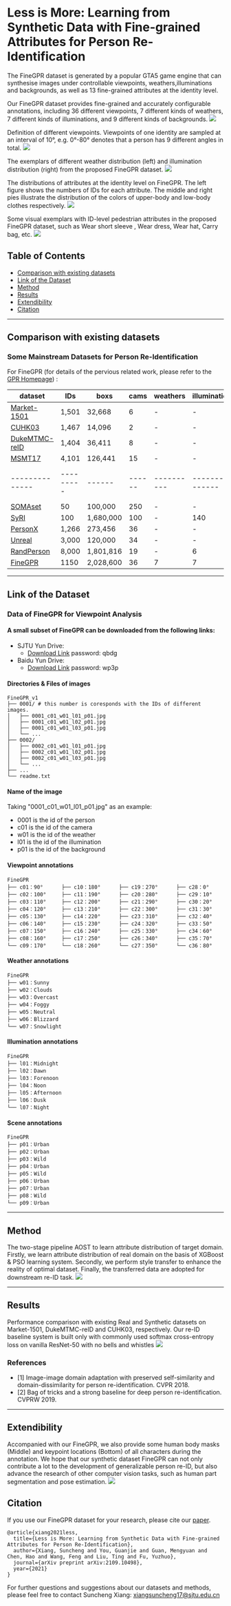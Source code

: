 # Less is More: Learning from Synthetic Data with Fine-grained Attributes for Person Re-Identification

The FineGPR dataset is generated by a popular GTA5 game engine that can synthesise images under controllable viewpoints,
weathers,illuminations and backgrounds, as well as 13 fine-grained attributes at the identity level. <br> 

Our FineGPR dataset provides fine-grained and accurately configurable annotations, including 36 different viewpoints,
7 different kinds of weathers, 7 different kinds of illuminations, and 9 different kinds of backgrounds.
<img src='images/FineGPR.png'/>

Definition of different viewpoints. Viewpoints of one identity are sampled at an interval of 10°, e.g. 0°-80° denotes 
that a person has 9 different angles in total.
<img src='images/viewpoint.png'/>

The exemplars of different weather distribution (left) and illumination distribution (right) from the proposed FineGPR
dataset.
<img src='images/wea_ill.png'/>

The distributions of attributes at the identity level on FineGPR. The left figure shows the numbers of IDs for each
attribute. The middle and right pies illustrate the distribution of the colors of upper-body and low-body clothes respectively.
<img src='images/attribute.png'/>

Some visual exemplars with ID-level pedestrian attributes in the proposed FineGPR dataset, such as Wear short
sleeve , Wear dress, Wear hat, Carry bag, etc.
<img src='images/attribute1.png'/>

</div> 

## Table of Contents
- [Comparison with existing datasets](#Comparision-with-existing-datasets)
- [Link of the Dataset](#Link-of-the-Dataset)
- [Method](#Method)
- [Results](#Results)
- [Extendibility](#Extendibility)
- [Citation](#Citation)


****
## Comparison with existing datasets 
### Some Mainstream Datasets for Person Re-Identification
For FineGPR (for details of the pervious related work, please refer to the [GPR Homepage](https://JeremyXSC.github.io/GPR/)) :

<center>

| dataset      | IDs     | boxs | cams | weathers | illumination | scene | resolution |
|--------------|---------|------|------|----------|--------------|--------------|--------------|
| [Market-1501](https://ieeexplore.ieee.org/stamp/stamp.jsp?tp=&arnumber=7410490) | 1,501 |   32,668   |   6   |   -   |   -   |   -   |  low  |
| [CUHK03](https://ieeexplore.ieee.org/stamp/stamp.jsp?tp=&arnumber=6909421) | 1,467 |   14,096   |   2   |   -   |   -   |   -   |  low  |
| [DukeMTMC-reID](https://arxiv.org/pdf/1701.07717.pdf) | 1,404 |   36,411   |   8   |   -   |   -   |   -   |  low   
| [MSMT17](https://openaccess.thecvf.com/content_cvpr_2018/papers/Wei_Person_Transfer_GAN_CVPR_2018_paper.pdf) | 4,101 |   126,441   |   15   |   -   |   -   |   -   |  vary  |  
|--------------|---------|------|------|----------|--------------|--------------|--------------|
| [SOMAset](https://arxiv.org/pdf/1701.03153.pdf) | 50 |   100,000   |   250   |   -   |   -   |   -   |  -  |
| [SyRI](https://arxiv.org/pdf/1804.10094.pdf) | 100 |   1,680,000   |   100   |   -   |   140   |   -   |  -  |
| [PersonX](https://arxiv.org/pdf/1812.02162.pdf) | 1,266 |   273,456   |   36   |   -   |   -   |   6   |  vary  | 
| [Unreal](https://openaccess.thecvf.com/content/CVPR2021/papers/Zhang_UnrealPerson_An_Adaptive_Pipeline_Towards_Costless_Person_Re-Identification_CVPR_2021_paper.pdf) | 3,000 |   120,000   |   34   |   -   |   -   |   1   |  low  | 
| [RandPerson](https://arxiv.org/abs/2006.12774) | 8,000 |   1,801,816   |   19   |   -   |   6   |   11   |  low  | 
| [FineGPR]() |   1150   |   2,028,600   |   36   |   7   |   7   |   9   |  high  | 
</center>

****

## Link of the Dataset
### Data of FineGPR for Viewpoint Analysis
#### A small subset of FineGPR can be downloaded from the following links:<br>
* SJTU Yun Drive: 
	* [Download Link](https://jbox.sjtu.edu.cn/l/E1HTsw) password: qbdg
* Baidu Yun Drive: 
	* [Download Link](https://pan.baidu.com/s/1V7SMtbxA_k5D_hItqI4xYg) password: wp3p


#### Directories & Files of images
```shell
FineGPR_v1
├── 0001/ # this number is coresponds with the IDs of different images.
│   ├── 0001_c01_w01_l01_p01.jpg  
│   ├── 0001_c01_w01_l02_p01.jpg
│   ├── 0001_c01_w01_l03_p01.jpg	   
│   └── ...
├── 0002/
│   ├── 0002_c01_w01_l01_p01.jpg  
│   ├── 0002_c01_w01_l02_p01.jpg
│   ├── 0002_c01_w01_l03_p01.jpg	   
│   └── ...
├── ...
└── readme.txt
```

#### Name of the image

Taking "0001_c01_w01_l01_p01.jpg" as an example: 
*  0001 is the id of the person
*  c01   is the id of the camera 
*  w01   is the id of the weather
*  l01   is the id of the illumination
*  p01   is the id of the background

#### Viewpoint annotations 
```shell
FineGPR
├── c01：90°      ├── c10：180°      ├── c19：270°      ├── c28：0°
├── c02：100°     ├── c11：190°      ├── c20：280°      ├── c29：10°
├── c03：110°     ├── c12：200°      ├── c21：290°      ├── c30：20°
├── c04：120°     ├── c13：210°      ├── c22：300°      ├── c31：30°
├── c05：130°     ├── c14：220°      ├── c23：310°      ├── c32：40°
├── c06：140°     ├── c15：230°      ├── c24：320°      ├── c33：50°
├── c07：150°     ├── c16：240°      ├── c25：330°      ├── c34：60°
├── c08：160°     ├── c17：250°      ├── c26：340°      ├── c35：70°
└── c09：170°     └── c18：260°      └── c27：350°      └── c36：80°
```

#### Weather annotations 
```shell
FineGPR
├── w01：Sunny
├── w02：Clouds    
├── w03：Overcast
├── w04：Foggy   
├── w05：Neutral
├── w06：Blizzard 
└── w07：Snowlight 	   
```

#### Illumination annotations
```shell
FineGPR
├── l01：Midnight
├── l02：Dawn    
├── l03：Forenoon
├── l04：Noon   
├── l05：Afternoon
├── l06：Dusk 
└── l07：Night 	   
```

#### Scene annotations
```shell
FineGPR
├── p01：Urban
├── p02：Urban   
├── p03：Wild
├── p04：Urban   
├── p05：Wild
├── p06：Urban
├── p07：Urban
├── p08：Wild 
└── p09：Urban 	   
```
****
## Method
The two-stage pipeline AOST to learn attribute distribution of target domain. Firstly, we learn attribute distribution
of real domain on the basis of XGBoost & PSO learning system. Secondly, we perform style transfer to enhance the reality of
optimal dataset. Finally, the transferred data are adopted for downstream re-ID task.
<img src='images/aost.png'/>

****
## Results
Performance comparison with existing Real and Synthetic datasets on Market-1501, DukeMTMC-reID and CUHK03,
respectively. Our re-ID baseline system is built only
with commonly used softmax cross-entropy loss on vanilla ResNet-50 with no bells and whistles
<img src='images/result.png'/>

### References

- [1] Image-image domain adaptation with preserved self-similarity and domain-dissimilarity for person re-identification. CVPR 2018.
- [2] Bag of tricks and a strong baseline for deep person re-identification. CVPRW 2019.

****

## Extendibility
Accompanied with our FineGPR, we also provide some human body masks (Middle) and keypoint locations (Bottom) of all characters during the annotation. We hope that our synthetic dataset FineGPR can not only contribute a lot to the development of generalizable person re-ID, but also advance the research of other computer vision tasks, such as human part segmentation and pose estimation.
<img src='images/seg_pose.png'/>

</div> 

## Citation
If you use our FineGPR dataset for your research, please cite our [paper](https://arxiv.org/pdf/2109.10498.pdf).
```
@article{xiang2021less,
  title={Less is More: Learning from Synthetic Data with Fine-grained Attributes for Person Re-Identification},
  author={Xiang, Suncheng and You, Guanjie and Guan, Mengyuan and Chen, Hao and Wang, Feng and Liu, Ting and Fu, Yuzhuo},
  journal={arXiv preprint arXiv:2109.10498},
  year={2021}
}
```

For further questions and suggestions about our datasets and methods, please feel free to contact Suncheng Xiang:
xiangsuncheng17@sjtu.edu.cn